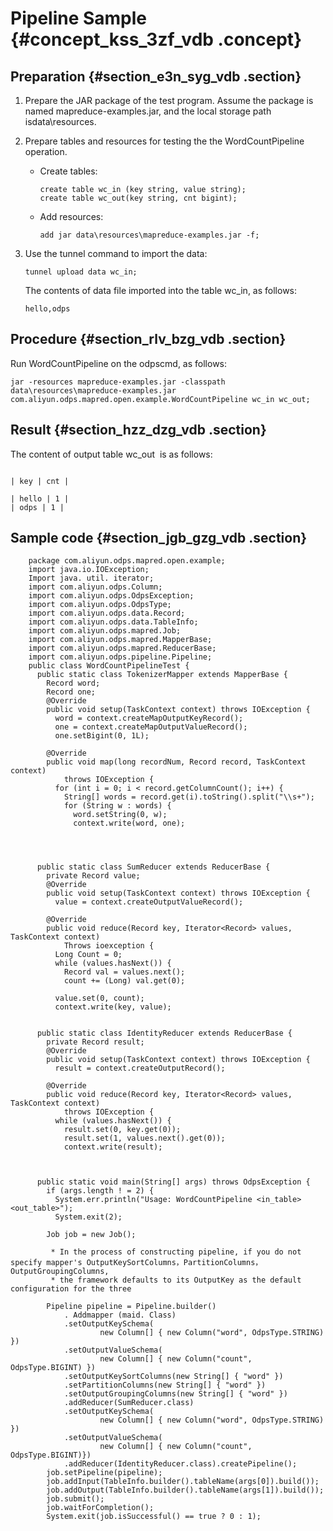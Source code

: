 # Pipeline Sample {#concept_kss_3zf_vdb .concept}

## Preparation {#section_e3n_syg_vdb .section}

1.  Prepare the JAR package of the test program. Assume the package is named mapreduce-examples.jar, and the local storage path isdata\\resources.
2.  Prepare tables and resources for testing the the WordCountPipeline operation.
    -   Create tables:

        ```
        create table wc_in (key string, value string);
        create table wc_out(key string, cnt bigint);
        ```

    -   Add resources:

        ```
        add jar data\resources\mapreduce-examples.jar -f;
        ```

3.  Use the tunnel command to import the data:

    ```
    tunnel upload data wc_in;
    ```

    The contents of data file imported into the table wc\_in, as follows:

    ```
    hello,odps
    ```


## Procedure {#section_rlv_bzg_vdb .section}

Run WordCountPipeline on the odpscmd, as follows:

```
jar -resources mapreduce-examples.jar -classpath data\resources\mapreduce-examples.jar
com.aliyun.odps.mapred.open.example.WordCountPipeline wc_in wc_out;
```

## Result {#section_hzz_dzg_vdb .section}

The content of output table wc\_out  is as follows:

```

| key | cnt |

| hello | 1 |
| odps | 1 |

```

## Sample code {#section_jgb_gzg_vdb .section}

```
    package com.aliyun.odps.mapred.open.example;
    import java.io.IOException;
    Import java. util. iterator;
    import com.aliyun.odps.Column;
    import com.aliyun.odps.OdpsException;
    import com.aliyun.odps.OdpsType;
    import com.aliyun.odps.data.Record;
    import com.aliyun.odps.data.TableInfo;
    import com.aliyun.odps.mapred.Job;
    import com.aliyun.odps.mapred.MapperBase;
    import com.aliyun.odps.mapred.ReducerBase;
    import com.aliyun.odps.pipeline.Pipeline;
    public class WordCountPipelineTest {
      public static class TokenizerMapper extends MapperBase {
        Record word;
        Record one;
        @Override
        public void setup(TaskContext context) throws IOException {
          word = context.createMapOutputKeyRecord();
          one = context.createMapOutputValueRecord();
          one.setBigint(0, 1L);
        
        @Override
        public void map(long recordNum, Record record, TaskContext context)
            throws IOException {
          for (int i = 0; i < record.getColumnCount(); i++) {
            String[] words = record.get(i).toString().split("\\s+");
            for (String w : words) {
              word.setString(0, w);
              context.write(word, one);
            
          
        
      
      public static class SumReducer extends ReducerBase {
        private Record value;
        @Override
        public void setup(TaskContext context) throws IOException {
          value = context.createOutputValueRecord();
        
        @Override
        public void reduce(Record key, Iterator<Record> values, TaskContext context)
            Throws ioexception {
          Long Count = 0;
          while (values.hasNext()) {
            Record val = values.next();
            count += (Long) val.get(0);
          
          value.set(0, count);
          context.write(key, value);
        
      
      public static class IdentityReducer extends ReducerBase {
        private Record result;
        @Override
        public void setup(TaskContext context) throws IOException {
          result = context.createOutputRecord();
        
        @Override
        public void reduce(Record key, Iterator<Record> values, TaskContext context)
            throws IOException {
          while (values.hasNext()) {
            result.set(0, key.get(0));
            result.set(1, values.next().get(0));
            context.write(result);
          
        
      
      public static void main(String[] args) throws OdpsException {
        if (args.length ! = 2) {
          System.err.println("Usage: WordCountPipeline <in_table> <out_table>");
          System.exit(2);
        
        Job job = new Job();
        
         * In the process of constructing pipeline, if you do not specify mapper's OutputKeySortColumns，PartitionColumns，OutputGroupingColumns,
         * the framework defaults to its OutputKey as the default configuration for the three
         
        Pipeline pipeline = Pipeline.builder()
            . Addmapper (maid. Class)
            .setOutputKeySchema(
                    new Column[] { new Column("word", OdpsType.STRING) })
            .setOutputValueSchema(
                    new Column[] { new Column("count", OdpsType.BIGINT) })
            .setOutputKeySortColumns(new String[] { "word" })
            .setPartitionColumns(new String[] { "word" })
            .setOutputGroupingColumns(new String[] { "word" })
            .addReducer(SumReducer.class)
            .setOutputKeySchema(
                    new Column[] { new Column("word", OdpsType.STRING) })
            .setOutputValueSchema(
                    new Column[] { new Column("count", OdpsType.BIGINT)})
            .addReducer(IdentityReducer.class).createPipeline();
        job.setPipeline(pipeline);
        job.addInput(TableInfo.builder().tableName(args[0]).build());
        job.addOutput(TableInfo.builder().tableName(args[1]).build());
        job.submit();
        job.waitForCompletion();
        System.exit(job.isSuccessful() == true ? 0 : 1);
      
    

```

